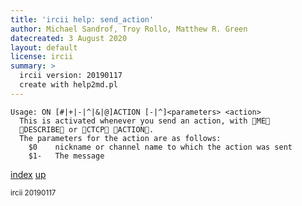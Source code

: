 ```yaml
---
title: 'ircii help: send_action'
author: Michael Sandrof, Troy Rollo, Matthew R. Green
datecreated: 3 August 2020
layout: default
license: ircii
summary: >
  ircii version: 20190117
  create with help2md.pl
---
```

```
Usage: ON [#|+|-|^|&|@]ACTION [-|^]<parameters> <action>
  This is activated whenever you send an action, with ME
  DESCRIBE or CTCP ACTION.
  The parameters for the action are as follows:
    $0    nickname or channel name to which the action was sent
    $1-   The message
```

[index](index.html)
[up](..)

<small> ircii 20190117 </small>
